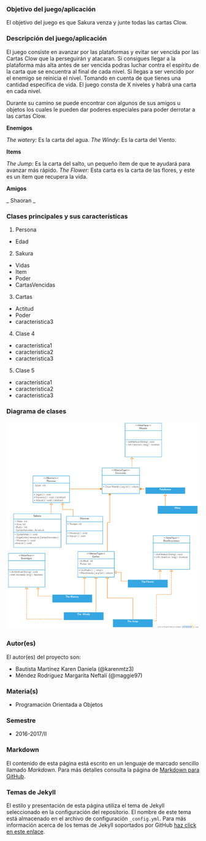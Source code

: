 ### Objetivo del juego/aplicación
El objetivo del juego es que Sakura venza y junte todas las cartas Clow. 

### Descripción del juego/aplicación
El juego consiste en avanzar por las plataformas y evitar ser vencida por las Cartas Clow que la perseguirán y atacaran. Si consigues llegar a la plataforma más alta antes de ser vencida podras luchar contra el espíritu de la carta que se encuentra al final de cada nivel.
Si llegas a ser vencido por el enemigo se reinicia el nivel. Tomando en cuenta de que tienes una cantidad especifica de vida.
El juego consta de X niveles y habrá una carta en cada nivel.

Durante su camino se puede encontrar con algunos de sus amigos u objetos los cuales le pueden dar poderes especiales para poder derrotar a las cartas Clow.

**Enemigos**

_The watery:_ Es la carta del agua. 
_The Windy:_ Es la carta del Viento.

**Items**

_The Jump:_ Es la carta del salto, un pequeño ítem de  que te ayudará para avanzar más rápido. 
_The Flower:_ Esta carta es la carta de las flores, y este es un item que recupera la vida.

**Amigos**

_ Shaoran _


### Clases principales y sus características
1. Persona
* Edad

2. Sakura
* Vidas
* Item
* Poder
* CartasVencidas

3. Cartas
* Actitud
* Poder
* caracteristica3

4. Clase 4
* caracteristica1
* caracteristica2
* caracteristica3

5. Clase 5
* caracteristica1
* caracteristica2
* caracteristica3

### Diagrama de clases
![Diagrama de clases](https://github.com/acominf/GameOfSakura/blob/29cee4cc6b1654d803eeab7eb2123755e22fa3e9/imagenes/Game%20of%20Sakura%20Card%20Captor-1.jpg)

### Autor(es)
El autor(es) del proyecto son:
- Bautista Martínez Karen Daniela (@karenmtz3)
- Méndez Rodríguez Margarita Neftalí (@maggie97)

### Materia(s)
- Programación Orientada a Objetos

### Semestre
- 2016-2017/II

### Markdown
El contenido de esta página está escrito en un lenguaje de marcado sencillo llamado *Markdown*. Para más detalles consulta la página de [Markdown para GitHub](https://guides.github.com/features/mastering-markdown/).

### Temas de Jekyll
El estilo y presentación de esta página utiliza el tema de Jekyll seleccionado en la configuración del repositorio. El nombre de este tema está almacenado en el archivo de configuración `_config.yml`. Para más información acerca de los temas de Jekyll soportados por GitHub [haz click en este enlace](https://pages.github.com/themes/).
